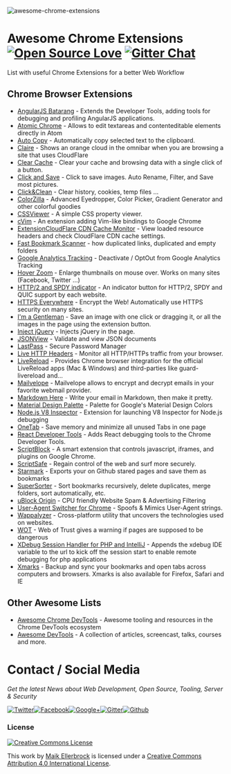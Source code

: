 ![awesome-chrome-extensions](https://github.frapsoft.com/top/awesome-chrome-extensions.png)

# Awesome Chrome Extensions [![Open Source Love](https://badges.frapsoft.com/os/v3/open-source.png?v=103)](https://github.com/ellerbrock/open-source-badge/) [![Gitter Chat](https://badges.gitter.im/frapsoft/frapsoft.svg)](https://gitter.im/frapsoft/frapsoft/)

List with useful Chrome Extensions for a better Web Workflow

## Chrome Browser Extensions

-   [AngularJS Batarang](https://chrome.google.com/webstore/detail/angularjs-batarang/ighdmehidhipcmcojjgiloacoafjmpfk) - Extends the Developer Tools, adding tools for debugging and profiling AngularJS applications.
-   [Atomic Chrome](https://chrome.google.com/webstore/detail/atomic-chrome/lhaoghhllmiaaagaffababmkdllgfcmc) - Allows to edit textareas and contenteditable elements directly in Atom
-   [Auto Copy](https://chrome.google.com/webstore/detail/auto-copy/bijpdibkloghppkbmhcklkogpjaenfkg) - Automatically copy selected text to the clipboard.
-   [Claire](https://chrome.google.com/webstore/detail/claire/fgbpcgddpmjmamlibbaobboigaijnmkl) - Shows an orange cloud in the omnibar when you are browsing a site that uses CloudFlare
-   [Clear Cache](https://chrome.google.com/webstore/detail/clear-cache/cppjkneekbjaeellbfkmgnhonkkjfpdn) - Clear your cache and browsing data with a single click of a button.
-   [Click and Save](https://chrome.google.com/webstore/detail/click-and-save/dbkmjjclgbiooljcegcddagnddjedmed) - Click to save images. Auto Rename, Filter, and Save most pictures.
-   [Click&Clean](https://chrome.google.com/webstore/detail/clickclean/ghgabhipcejejjmhhchfonmamedcbeod) - Clear history, cookies, temp files ...
-   [ColorZilla](https://chrome.google.com/webstore/detail/colorzilla/bhlhnicpbhignbdhedgjhgdocnmhomnp) - Advanced Eyedropper, Color Picker, Gradient Generator and other colorful goodies
-   [CSSViewer](https://chrome.google.com/webstore/detail/cssviewer/ggfgijbpiheegefliciemofobhmofgce) - A simple CSS property viewer.
-   [cVim](https://chrome.google.com/webstore/detail/cvim/ihlenndgcmojhcghmfjfneahoeklbjjh) - An extension adding Vim-like bindings to Google Chrome
-   [ExtensionCloudFlare CDN Cache Monitor](https://chrome.google.com/webstore/detail/cloudflare-cdn-cache-moni/ahpmegooeifhmlpnhhggempnbmllfmgi) - View loaded resource headers and check CloudFlare CDN cache settings.
-   [Fast Bookmark Scanner](https://chrome.google.com/webstore/detail/fast-bookmark-scanner/gjcmklpilmpfhfjpebhnapnglcppdbic) - how duplicated links, duplicated and empty folders
-   [Google Analytics Tracking](https://chrome.google.com/webstore/detail/google-analytics-opt-out/fllaojicojecljbmefodhfapmkghcbnh) - Deactivate / OptOut from Google Analytics Tracking
-   [Hover Zoom](https://chrome.google.com/webstore/detail/hover-zoom/nonjdcjchghhkdoolnlbekcfllmednbl) - Enlarge thumbnails on mouse over. Works on many sites (Facebook, Twitter ...)
-   [HTTP/2 and SPDY indicator](https://chrome.google.com/webstore/detail/http2-and-spdy-indicator/mpbpobfflnpcgagjijhmgnchggcjblin) - An indicator button for HTTP/2, SPDY and QUIC support by each website.
-   [HTTPS Everywhere](https://chrome.google.com/webstore/detail/https-everywhere/gcbommkclmclpchllfjekcdonpmejbdp) - Encrypt the Web! Automatically use HTTPS security on many sites.
-   [I'm a Gentleman](https://chrome.google.com/webstore/detail/im-a-gentleman/afjaicccalbbickikgdegaihmajaidpd) - Save an image with one click or dragging it, or all the images in the page using the extension button.
-   [Inject jQuery](https://chrome.google.com/webstore/detail/inject-jquery/indebdooekgjhkncmgbkeopjebofdoid) - Injects jQuery in the page.
-   [JSONView](https://chrome.google.com/webstore/detail/jsonview/chklaanhfefbnpoihckbnefhakgolnmc) - Validate and view JSON documents
-   [LastPass](https://chrome.google.com/webstore/detail/lastpass-free-password-ma/hdokiejnpimakedhajhdlcegeplioahd) - Secure Password Manager
-   [Live HTTP Headers](https://chrome.google.com/webstore/detail/live-http-headers/iaiioopjkcekapmldfgbebdclcnpgnlo) - Monitor all HTTP/HTTPs traffic from your browser.
-   [LiveReload](https://chrome.google.com/webstore/detail/livereload/jnihajbhpnppcggbcgedagnkighmdlei) - Provides Chrome browser integration for the official LiveReload apps (Mac & Windows) and third-parties like guard-livereload and...
-   [Mailvelope](https://chrome.google.com/webstore/detail/mailvelope/kajibbejlbohfaggdiogboambcijhkke) - Mailvelope allows to encrypt and decrypt emails in your favorite webmail provider.
-   [Markdown Here](https://chrome.google.com/webstore/detail/markdown-here/elifhakcjgalahccnjkneoccemfahfoa) - Write your email in Markdown, then make it pretty.
-   [Material Design Palette](https://chrome.google.com/webstore/detail/simple-material-design-pa/onaeadclbaeleijcfmmhopgmmmpedifa) - Palette for Google's Material Design Colors
-   [Node.js V8 Inspector](https://chrome.google.com/webstore/detail/nodejs-v8-inspector/lfnddfpljnhbneopljflpombpnkfhggl) - Extension for launching V8 Inspector for Node.js debugging
-   [OneTab](https://chrome.google.com/webstore/detail/onetab/chphlpgkkbolifaimnlloiipkdnihall) - Save memory and minimize all unused Tabs in one page
-   [React Developer Tools](https://chrome.google.com/webstore/detail/react-developer-tools/fmkadmapgofadopljbjfkapdkoienihi) - Adds React debugging tools to the Chrome Developer Tools.
-   [ScriptBlock](https://chrome.google.com/webstore/detail/scriptblock/hcdjknjpbnhdoabbngpmfekaecnpajba) - A smart extension that controls javascript, iframes, and plugins on Google Chrome.
-   [ScriptSafe](https://chrome.google.com/webstore/detail/scriptsafe/oiigbmnaadbkfbmpbfijlflahbdbdgdf) - Regain control of the web and surf more securely.
-   [Starmark](https://chrome.google.com/webstore/detail/starmark/bkobkbkmhkmlmdolbhnmmmhnccdgaebk) - Exports your on Github stared pages and save them as bookmarks
-   [SuperSorter](https://chrome.google.com/webstore/detail/hjebfgojnlefhdgmomncgjglmdckngij) - Sort bookmarks recursively, delete duplicates, merge folders, sort automatically, etc.
-   [uBlock Origin](https://chrome.google.com/webstore/detail/ublock-origin/cjpalhdlnbpafiamejdnhcphjbkeiagm) - CPU friendly Website Spam & Advertising Filtering
-   [User-Agent Switcher for Chrome](https://chrome.google.com/webstore/detail/user-agent-switcher-for-c/djflhoibgkdhkhhcedjiklpkjnoahfmg) - Spoofs & Mimics User-Agent strings.
-   [Wappalyzer](https://github.com/AliasIO/Wappalyzer) - Cross-platform utility that uncovers the technologies used on websites.
-   [WOT](https://chrome.google.com/webstore/detail/wot-web-of-trust-website/bhmmomiinigofkjcapegjjndpbikblnp) - Web of Trust gives a warning if pages are supposed to be dangerous
-   [XDebug Session Handler for PHP and IntelliJ](https://chrome.google.com/webstore/detail/xdebug-session-handler-fo/ckedihbegmhhmdnokbchoghfionggaib) - Appends the xdebug IDE variable to the url to kick off the session start to enable remote debugging for php applications
-   [Xmarks](https://chrome.google.com/webstore/detail/xmarks-bookmark-sync/ajpgkpeckebdhofmmjfgcjjiiejpodla) - Backup and sync your bookmarks and open tabs across computers and browsers. Xmarks is also available for Firefox, Safari and IE

## Other Awesome Lists

-   [Awesome Chrome DevTools](https://github.com/ChromeDevTools/awesome-chrome-devtools) - Awesome tooling and resources in the Chrome DevTools ecosystem
-   [Awesome DevTools](https://github.com/andersoonweb/awesome-devtools) - A collection of articles, screencast, talks, courses and more.
# Contact / Social Media

_Get the latest News about Web Development, Open Source, Tooling, Server & Security_

[![Twitter](https://github.frapsoft.com/social/twitter.png)](https://twitter.com/frapsoft/)[![Facebook](https://github.frapsoft.com/social/facebook.png)](https://www.facebook.com/frapsoft/)[![Google+](https://github.frapsoft.com/social/google-plus.png)](https://plus.google.com/116540931335841862774)[![Gitter](https://github.frapsoft.com/social/gitter.png)](https://gitter.im/frapsoft/frapsoft/)[![Github](https://github.frapsoft.com/social/github.png)](https://github.com/ellerbrock/)

### License 

<a rel="license" href="http://creativecommons.org/licenses/by/4.0/"><img alt="Creative Commons License" style="border-width:0" src="https://i.creativecommons.org/l/by/4.0/88x31.png" /></a><br />

This work by <a xmlns:cc="http://creativecommons.org/ns#" href="https://github.com/ellerbrock/" property="cc:attributionName" rel="cc:attributionURL">Maik Ellerbrock</a> is licensed under a <a rel="license" href="http://creativecommons.org/licenses/by/4.0/">Creative Commons Attribution 4.0 International License</a>.